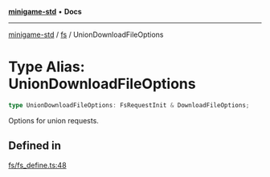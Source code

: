 [**minigame-std**](../../../README.md) • **Docs**

***

[minigame-std](../../../README.md) / [fs](../README.md) / UnionDownloadFileOptions

# Type Alias: UnionDownloadFileOptions

```ts
type UnionDownloadFileOptions: FsRequestInit & DownloadFileOptions;
```

Options for union requests.

## Defined in

[fs/fs\_define.ts:48](https://github.com/JiangJie/minigame-std/blob/66ec277d862ca15172344b727bd1c648b6b39934/src/std/fs/fs_define.ts#L48)
